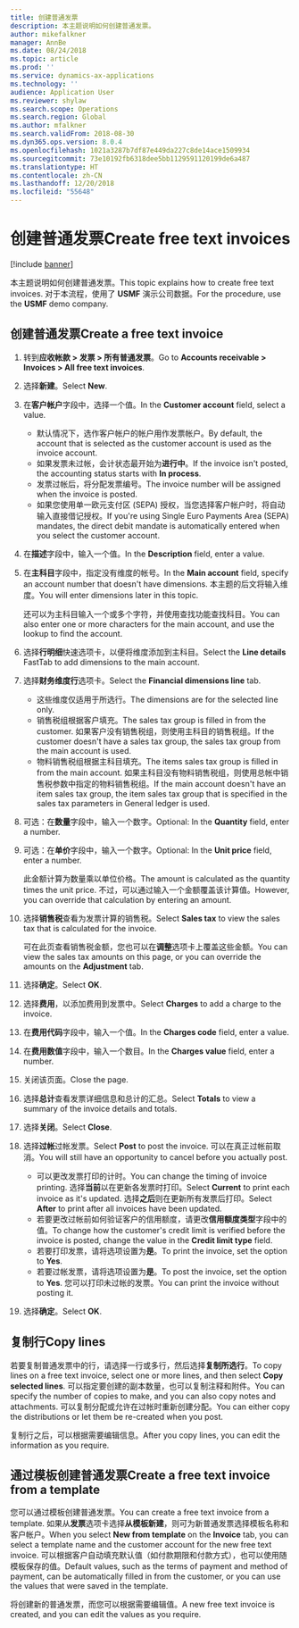 ```yaml
---
title: 创建普通发票
description: 本主题说明如何创建普通发票。
author: mikefalkner
manager: AnnBe
ms.date: 08/24/2018
ms.topic: article
ms.prod: ''
ms.service: dynamics-ax-applications
ms.technology: ''
audience: Application User
ms.reviewer: shylaw
ms.search.scope: Operations
ms.search.region: Global
ms.author: mfalkner
ms.search.validFrom: 2018-08-30
ms.dyn365.ops.version: 8.0.4
ms.openlocfilehash: 1021a3287b7df87e449da227c8de14ace1509934
ms.sourcegitcommit: 73e10192fb6318dee5bb1129591120199de6a487
ms.translationtype: HT
ms.contentlocale: zh-CN
ms.lasthandoff: 12/20/2018
ms.locfileid: "55648"
---
```

# <a name="create-free-text-invoices"></a><span data-ttu-id="c425b-103">创建普通发票</span><span class="sxs-lookup"><span data-stu-id="c425b-103">Create free text invoices</span></span>

[!include [banner](../includes/banner.md)]

<span data-ttu-id="c425b-104">本主题说明如何创建普通发票。</span><span class="sxs-lookup"><span data-stu-id="c425b-104">This topic explains how to create free text invoices.</span></span> <span data-ttu-id="c425b-105">对于本流程，使用了 **USMF** 演示公司数据。</span><span class="sxs-lookup"><span data-stu-id="c425b-105">For the procedure, use the **USMF** demo company.</span></span>

## <a name="create-a-free-text-invoice"></a><span data-ttu-id="c425b-106">创建普通发票</span><span class="sxs-lookup"><span data-stu-id="c425b-106">Create a free text invoice</span></span>

1. <span data-ttu-id="c425b-107">转到**应收帐款 \> 发票 \> 所有普通发票**。</span><span class="sxs-lookup"><span data-stu-id="c425b-107">Go to **Accounts receivable \> Invoices \> All free text invoices**.</span></span>
2. <span data-ttu-id="c425b-108">选择**新建**。</span><span class="sxs-lookup"><span data-stu-id="c425b-108">Select **New**.</span></span>
3. <span data-ttu-id="c425b-109">在**客户帐户**字段中，选择一个值。</span><span class="sxs-lookup"><span data-stu-id="c425b-109">In the **Customer account** field, select a value.</span></span>

    * <span data-ttu-id="c425b-110">默认情况下，选作客户帐户的帐户用作发票帐户。</span><span class="sxs-lookup"><span data-stu-id="c425b-110">By default, the account that is selected as the customer account is used as the invoice account.</span></span>
    * <span data-ttu-id="c425b-111">如果发票未过帐，会计状态最开始为**进行中**。</span><span class="sxs-lookup"><span data-stu-id="c425b-111">If the invoice isn't posted, the accounting status starts with **In process**.</span></span>
    * <span data-ttu-id="c425b-112">发票过帐后，将分配发票编号。</span><span class="sxs-lookup"><span data-stu-id="c425b-112">The invoice number will be assigned when the invoice is posted.</span></span>
    * <span data-ttu-id="c425b-113">如果您使用单一欧元支付区 (SEPA) 授权，当您选择客户帐户时，将自动输入直接借记授权。</span><span class="sxs-lookup"><span data-stu-id="c425b-113">If you're using Single Euro Payments Area (SEPA) mandates, the direct debit mandate is automatically entered when you select the customer account.</span></span>

4. <span data-ttu-id="c425b-114">在**描述**字段中，输入一个值。</span><span class="sxs-lookup"><span data-stu-id="c425b-114">In the **Description** field, enter a value.</span></span>
5. <span data-ttu-id="c425b-115">在**主科目**字段中，指定没有维度的帐号。</span><span class="sxs-lookup"><span data-stu-id="c425b-115">In the **Main account** field, specify an account number that doesn't have dimensions.</span></span> <span data-ttu-id="c425b-116">本主题的后文将输入维度。</span><span class="sxs-lookup"><span data-stu-id="c425b-116">You will enter dimensions later in this topic.</span></span>

    <span data-ttu-id="c425b-117">还可以为主科目输入一个或多个字符，并使用查找功能查找科目。</span><span class="sxs-lookup"><span data-stu-id="c425b-117">You can also enter one or more characters for the main account, and use the lookup to find the account.</span></span>

6. <span data-ttu-id="c425b-118">选择**行明细**快速选项卡，以便将维度添加到主科目。</span><span class="sxs-lookup"><span data-stu-id="c425b-118">Select the **Line details** FastTab to add dimensions to the main account.</span></span>
7. <span data-ttu-id="c425b-119">选择**财务维度行**选项卡。</span><span class="sxs-lookup"><span data-stu-id="c425b-119">Select the **Financial dimensions line** tab.</span></span>

    * <span data-ttu-id="c425b-120">这些维度仅适用于所选行。</span><span class="sxs-lookup"><span data-stu-id="c425b-120">The dimensions are for the selected line only.</span></span>
    * <span data-ttu-id="c425b-121">销售税组根据客户填充。</span><span class="sxs-lookup"><span data-stu-id="c425b-121">The sales tax group is filled in from the customer.</span></span> <span data-ttu-id="c425b-122">如果客户没有销售税组，则使用主科目的销售税组。</span><span class="sxs-lookup"><span data-stu-id="c425b-122">If the customer doesn't have a sales tax group, the sales tax group from the main account is used.</span></span>
    * <span data-ttu-id="c425b-123">物料销售税组根据主科目填充。</span><span class="sxs-lookup"><span data-stu-id="c425b-123">The items sales tax group is filled in from the main account.</span></span> <span data-ttu-id="c425b-124">如果主科目没有物料销售税组，则使用总帐中销售税参数中指定的物料销售税组。</span><span class="sxs-lookup"><span data-stu-id="c425b-124">If the main account doesn't have an item sales tax group, the item sales tax group that is specified in the sales tax parameters in General ledger is used.</span></span>

8. <span data-ttu-id="c425b-125">可选：在**数量**字段中，输入一个数字。</span><span class="sxs-lookup"><span data-stu-id="c425b-125">Optional: In the **Quantity** field, enter a number.</span></span>
9. <span data-ttu-id="c425b-126">可选：在**单价**字段中，输入一个数字。</span><span class="sxs-lookup"><span data-stu-id="c425b-126">Optional: In the **Unit price** field, enter a number.</span></span>

    <span data-ttu-id="c425b-127">此金额计算为数量乘以单位价格。</span><span class="sxs-lookup"><span data-stu-id="c425b-127">The amount is calculated as the quantity times the unit price.</span></span> <span data-ttu-id="c425b-128">不过，可以通过输入一个金额覆盖该计算值。</span><span class="sxs-lookup"><span data-stu-id="c425b-128">However, you can override that calculation by entering an amount.</span></span>

10. <span data-ttu-id="c425b-129">选择**销售税**查看为发票计算的销售税。</span><span class="sxs-lookup"><span data-stu-id="c425b-129">Select **Sales tax** to view the sales tax that is calculated for the invoice.</span></span>

    <span data-ttu-id="c425b-130">可在此页查看销售税金额，您也可以在**调整**选项卡上覆盖这些金额。</span><span class="sxs-lookup"><span data-stu-id="c425b-130">You can view the sales tax amounts on this page, or you can override the amounts on the **Adjustment** tab.</span></span>

11. <span data-ttu-id="c425b-131">选择**确定**。</span><span class="sxs-lookup"><span data-stu-id="c425b-131">Select **OK**.</span></span>
12. <span data-ttu-id="c425b-132">选择**费用**，以添加费用到发票中。</span><span class="sxs-lookup"><span data-stu-id="c425b-132">Select **Charges** to add a charge to the invoice.</span></span>
13. <span data-ttu-id="c425b-133">在**费用代码**字段中，输入一个值。</span><span class="sxs-lookup"><span data-stu-id="c425b-133">In the **Charges code** field, enter a value.</span></span>
14. <span data-ttu-id="c425b-134">在**费用数值**字段中，输入一个数目。</span><span class="sxs-lookup"><span data-stu-id="c425b-134">In the **Charges value** field, enter a number.</span></span>
15. <span data-ttu-id="c425b-135">关闭该页面。</span><span class="sxs-lookup"><span data-stu-id="c425b-135">Close the page.</span></span>
16. <span data-ttu-id="c425b-136">选择**总计**查看发票详细信息和总计的汇总。</span><span class="sxs-lookup"><span data-stu-id="c425b-136">Select **Totals** to view a summary of the invoice details and totals.</span></span>
17. <span data-ttu-id="c425b-137">选择**关闭**。</span><span class="sxs-lookup"><span data-stu-id="c425b-137">Select **Close**.</span></span>
18. <span data-ttu-id="c425b-138">选择**过帐**过帐发票。</span><span class="sxs-lookup"><span data-stu-id="c425b-138">Select **Post** to post the invoice.</span></span> <span data-ttu-id="c425b-139">可以在真正过帐前取消。</span><span class="sxs-lookup"><span data-stu-id="c425b-139">You will still have an opportunity to cancel before you actually post.</span></span>

    * <span data-ttu-id="c425b-140">可以更改发票打印的计时。</span><span class="sxs-lookup"><span data-stu-id="c425b-140">You can change the timing of invoice printing.</span></span> <span data-ttu-id="c425b-141">选择**当前**以在更新各发票时打印。</span><span class="sxs-lookup"><span data-stu-id="c425b-141">Select **Current** to print each invoice as it's updated.</span></span> <span data-ttu-id="c425b-142">选择**之后**则在更新所有发票后打印。</span><span class="sxs-lookup"><span data-stu-id="c425b-142">Select **After** to print after all invoices have been updated.</span></span>
    * <span data-ttu-id="c425b-143">若要更改过帐前如何验证客户的信用额度，请更改**信用额度类型**字段中的值。</span><span class="sxs-lookup"><span data-stu-id="c425b-143">To change how the customer's credit limit is verified before the invoice is posted, change the value in the **Credit limit type** field.</span></span>
    * <span data-ttu-id="c425b-144">若要打印发票，请将选项设置为**是**。</span><span class="sxs-lookup"><span data-stu-id="c425b-144">To print the invoice, set the option to **Yes**.</span></span>
    * <span data-ttu-id="c425b-145">若要过帐发票，请将选项设置为**是**。</span><span class="sxs-lookup"><span data-stu-id="c425b-145">To post the invoice, set the option to **Yes**.</span></span> <span data-ttu-id="c425b-146">您可以打印未过帐的发票。</span><span class="sxs-lookup"><span data-stu-id="c425b-146">You can print the invoice without posting it.</span></span>

19. <span data-ttu-id="c425b-147">选择**确定**。</span><span class="sxs-lookup"><span data-stu-id="c425b-147">Select **OK**.</span></span>

## <a name="copy-lines"></a><span data-ttu-id="c425b-148">复制行</span><span class="sxs-lookup"><span data-stu-id="c425b-148">Copy lines</span></span>
<span data-ttu-id="c425b-149">若要复制普通发票中的行，请选择一行或多行，然后选择**复制所选行**。</span><span class="sxs-lookup"><span data-stu-id="c425b-149">To copy lines on a free text invoice, select one or more lines, and then select **Copy selected lines**.</span></span> <span data-ttu-id="c425b-150">可以指定要创建的副本数量，也可以复制注释和附件。</span><span class="sxs-lookup"><span data-stu-id="c425b-150">You can specify the number of copies to make, and you can also copy notes and attachments.</span></span> <span data-ttu-id="c425b-151">可以复制分配或允许在过帐时重新创建分配。</span><span class="sxs-lookup"><span data-stu-id="c425b-151">You can either copy the distributions or let them be re-created when you post.</span></span>

<span data-ttu-id="c425b-152">复制行之后，可以根据需要编辑信息。</span><span class="sxs-lookup"><span data-stu-id="c425b-152">After you copy lines, you can edit the information as you require.</span></span>

## <a name="create-a-free-text-invoice-from-a-template"></a><span data-ttu-id="c425b-153">通过模板创建普通发票</span><span class="sxs-lookup"><span data-stu-id="c425b-153">Create a free text invoice from a template</span></span>
<span data-ttu-id="c425b-154">您可以通过模板创建普通发票。</span><span class="sxs-lookup"><span data-stu-id="c425b-154">You can create a free text invoice from a template.</span></span> <span data-ttu-id="c425b-155">如果从**发票**选项卡选择**从模板新建**，则可为新普通发票选择模板名称和客户帐户。</span><span class="sxs-lookup"><span data-stu-id="c425b-155">When you select **New from template** on the **Invoice** tab, you can select a template name and the customer account for the new free text invoice.</span></span> <span data-ttu-id="c425b-156">可以根据客户自动填充默认值（如付款期限和付款方式），也可以使用随模板保存的值。</span><span class="sxs-lookup"><span data-stu-id="c425b-156">Default values, such as the terms of payment and method of payment, can be automatically filled in from the customer, or you can use the values that were saved in the template.</span></span>

<span data-ttu-id="c425b-157">将创建新的普通发票，而您可以根据需要编辑值。</span><span class="sxs-lookup"><span data-stu-id="c425b-157">A new free text invoice is created, and you can edit the values as you require.</span></span>
